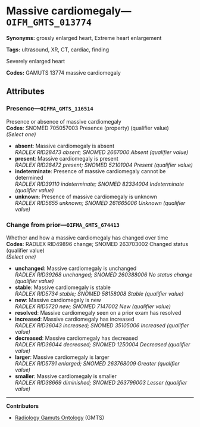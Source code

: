# Massive cardiomegaly—`OIFM_GMTS_013774`

**Synonyms:** grossly enlarged heart, Extreme heart enlargement

**Tags:** ultrasound, XR, CT, cardiac, finding

Severely enlarged heart

**Codes:** GAMUTS 13774 massive cardiomegaly

## Attributes

### Presence—`OIFMA_GMTS_116514`

Presence or absence of massive cardiomegaly  
**Codes**: SNOMED 705057003 Presence (property) (qualifier value)  
*(Select one)*

- **absent**: Massive cardiomegaly is absent  
_RADLEX RID28473 absent; SNOMED 2667000 Absent (qualifier value)_
- **present**: Massive cardiomegaly is present  
_RADLEX RID28472 present; SNOMED 52101004 Present (qualifier value)_
- **indeterminate**: Presence of massive cardiomegaly cannot be determined  
_RADLEX RID39110 indeterminate; SNOMED 82334004 Indeterminate (qualifier value)_
- **unknown**: Presence of massive cardiomegaly is unknown  
_RADLEX RID5655 unknown; SNOMED 261665006 Unknown (qualifier value)_

### Change from prior—`OIFMA_GMTS_674413`

Whether and how a massive cardiomegaly has changed over time  
**Codes**: RADLEX RID49896 change; SNOMED 263703002 Changed status (qualifier value)  
*(Select one)*

- **unchanged**: Massive cardiomegaly is unchanged  
_RADLEX RID39268 unchanged; SNOMED 260388006 No status change (qualifier value)_
- **stable**: Massive cardiomegaly is stable  
_RADLEX RID5734 stable; SNOMED 58158008 Stable (qualifier value)_
- **new**: Massive cardiomegaly is new  
_RADLEX RID5720 new; SNOMED 7147002 New (qualifier value)_
- **resolved**: Massive cardiomegaly seen on a prior exam has resolved  
- **increased**: Massive cardiomegaly has increased  
_RADLEX RID36043 increased; SNOMED 35105006 Increased (qualifier value)_
- **decreased**: Massive cardiomegaly has decreased  
_RADLEX RID36044 decreased; SNOMED 1250004 Decreased (qualifier value)_
- **larger**: Massive cardiomegaly is larger  
_RADLEX RID5791 enlarged; SNOMED 263768009 Greater (qualifier value)_
- **smaller**: Massive cardiomegaly is smaller  
_RADLEX RID38669 diminished; SNOMED 263796003 Lesser (qualifier value)_

---

**Contributors**

- [Radiology Gamuts Ontology](https://gamuts.net/) (GMTS)